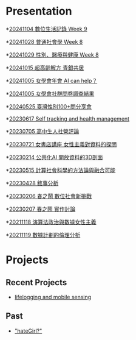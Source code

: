 # Presentation
*[20241104 數位生活記錄 Week 9](https://docs.google.com/presentation/d/e/2PACX-1vTtBr8u0FC_U6G7dgl_ttOE8vY05f50W_hJFEnpCOJTexwRHKrn3Qs_vH09ivQTOXKoepRGDGwoE0SG/pub?start=false&loop=false&delayms=3000)

*[20241028 普通社會學 Week 8]()

*[20241029 性別、醫療與健康 Week 8]()

*[20241015 超高齡解方 青銀共居]()

*[20241005 女學會年會 AI can help？]()

*[20241005 女學會社群問卷調查結果]()

*[20240525 臺灣性別100+問分享會]()

*[20230617 Self tracking and health management]()

*[20230705 高中生人社營評論]()

*[20230721 女書店講座 女性主義對資料的探問]()

*[20230214 公共化AI 開放資料的3D剖面]()

*[20230515 計算社會科學的方法論與融合可能]()

*[20230428 敘事分析]()

*[20230206 春之鬧 數位社會新挑戰]()

*[20230207 春之鬧 實作討論]()


*[20211118 演算法政治與數據女性主義]()

*[20211119 數據計劃的倫理分析]()


# Projects

## Recent Projects
* [lifelogging and mobile sensing]()

## Past
* ["hateGirl?"]()

